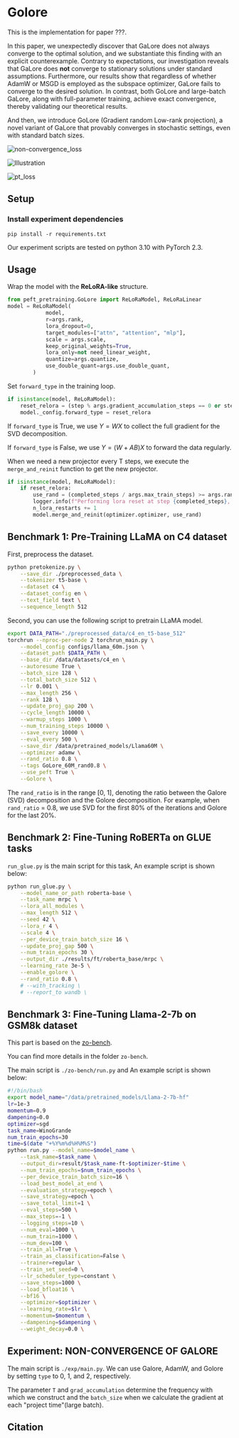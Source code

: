 # Golore

This is the implementation for paper ???.

In this paper, we unexpectedly discover that GaLore does not always converge to the optimal solution, and we substantiate this finding with an explicit counterexample. Contrary to expectations, our investigation reveals that GaLore does **not** converge to stationary solutions under standard assumptions. Furthermore, our results show that regardless of whether AdamW or MSGD is employed as the subspace optimizer, GaLore fails to converge to the desired solution. In contrast, both GoLore and large-batch GaLore, along with full-parameter training, achieve exact convergence, thereby validating our theoretical results. 

And then, we introduce GoLore (Gradient random Low-rank projection), a novel variant of GaLore that provably converges in stochastic settings, even with standard batch sizes.

![non-convergence_loss](imgs/non-convergence_loss.png)

![Illustration](imgs/Illustration.png)

![pt_loss](imgs/pt_loss.png)

## Setup

### Install experiment dependencies

```
pip install -r requirements.txt
```
Our experiment scripts are tested on python 3.10 with PyTorch 2.3.

## Usage

Wrap the model with the **ReLoRA-like** structure.
```python
from peft_pretraining.GoLore import ReLoRaModel, ReLoRaLinear
model = ReLoRaModel(
            model,
            r=args.rank,
            lora_dropout=0,
            target_modules=["attn", "attention", "mlp"],
            scale = args.scale,
            keep_original_weights=True,
            lora_only=not need_linear_weight,
            quantize=args.quantize,
            use_double_quant=args.use_double_quant,
        )
```
Set `forward_type` in the training loop.
```python
if isinstance(model, ReLoRaModel):
    reset_relora = (step % args.gradient_accumulation_steps == 0 or step == len(train_dataloader) - 1) and completed_steps % args.update_proj_gap == 0
    model._config.forward_type = reset_relora
```
If `forward_type` is True, we use $Y=WX$ to collect the full gradient for the SVD decomposition.

If `forward_type` is False, we use $Y=(W+AB)X$ to forward the data regularly.

When we need a new projector every T steps, we execute the `merge_and_reinit` function to get the new projector.

```python
if isinstance(model, ReLoRaModel):
    if reset_relora:
        use_rand = (completed_steps / args.max_train_steps) >= args.rand_ratio
        logger.info(f"Performing lora reset at step {completed_steps}, use {'rand' if use_rand else 'svd'}")
        n_lora_restarts += 1
        model.merge_and_reinit(optimizer.optimizer, use_rand)
```

## Benchmark 1: Pre-Training LLaMA on C4 dataset

First, preprocess the dataset.
```sh
python pretokenize.py \
    --save_dir ./preprocessed_data \
    --tokenizer t5-base \
    --dataset c4 \
    --dataset_config en \
    --text_field text \
    --sequence_length 512
```
Second, you can use the following script to pretrain LLaMA model.

```sh
export DATA_PATH="./preprocessed_data/c4_en_t5-base_512"
torchrun --nproc-per-node 2 torchrun_main.py \
    --model_config configs/llama_60m.json \
    --dataset_path $DATA_PATH \
    --base_dir /data/datasets/c4_en \
    --autoresume True \
    --batch_size 128 \
    --total_batch_size 512 \
    --lr 0.001 \
    --max_length 256 \
    --rank 128 \
    --update_proj_gap 200 \
    --cycle_length 10000 \
    --warmup_steps 1000 \
    --num_training_steps 10000 \
    --save_every 10000 \
    --eval_every 500 \
    --save_dir /data/pretrained_models/Llama60M \
    --optimizer adamw \
    --rand_ratio 0.8 \
    --tags GoLore_60M_rand0.8 \
    --use_peft True \
    --Golore \
```
The `rand_ratio` is in the range [0, 1], denoting the ratio between the Galore (SVD) decomposition and the Golore decomposition. For example, when `rand_ratio` = 0.8, we use SVD for the first 80% of the iterations and Golore for the last 20%.

## Benchmark 2: Fine-Tuning RoBERTa on GLUE tasks

`run_glue.py` is the main script for this task, An example script is shown below:

```sh
python run_glue.py \
    --model_name_or_path roberta-base \
    --task_name mrpc \
    --lora_all_modules \
    --max_length 512 \
    --seed 42 \
    --lora_r 4 \
    --scale 4 \
    --per_device_train_batch_size 16 \
    --update_proj_gap 500 \
    --num_train_epochs 30 \
    --output_dir ./results/ft/roberta_base/mrpc \
    --learning_rate 3e-5 \
    --enable_golore \
    --rand_ratio 0.8 \
    # --with_tracking \
    # --report_to wandb \
```

## Benchmark 3: Fine-Tuning Llama-2-7b on GSM8k dataset

This part is based on the [zo-bench](https://github.com/ZO-Bench/ZO-LLM?tab=readme-ov-file).

You can find more details in the folder `zo-bench`.

The main script is `./zo-bench/run.py` and An example script is shown below:

```sh
#!/bin/bash
export model_name="/data/pretrained_models/Llama-2-7b-hf"
lr=1e-3
momentum=0.9
dampening=0.0
optimizer=sgd
task_name=WinoGrande
num_train_epochs=30
time=$(date "+%Y%m%d%H%M%S")
python run.py --model_name=$model_name \
    --task_name=$task_name \
    --output_dir=result/$task_name-ft-$optimizer-$time \
    --num_train_epochs=$num_train_epochs \
    --per_device_train_batch_size=16 \
    --load_best_model_at_end \
    --evaluation_strategy=epoch \
    --save_strategy=epoch \
    --save_total_limit=1 \
    --eval_steps=500 \
    --max_steps=-1 \
    --logging_steps=10 \
    --num_eval=1000 \
    --num_train=1000 \
    --num_dev=100 \
    --train_all=True \
    --train_as_classification=False \
    --trainer=regular \
    --train_set_seed=0 \
    --lr_scheduler_type=constant \
    --save_steps=1000 \
    --load_bfloat16 \
    --bf16 \
    --optimizer=$optimizer \
    --learning_rate=$lr \
    --momentum=$momentum \
    --dampening=$dampening \
    --weight_decay=0.0 \
```

## Experiment: NON-CONVERGENCE OF GALORE

The main script is `./exp/main.py`. We can use Galore, AdamW, and Golore by setting `type` to 0, 1, and 2, respectively.

The parameter `T` and `grad_accumulation` determine the frequency with which we construct and the `batch_size` when we calculate the gradient at each "project time"(large batch).



## Citation

```bibtex
```